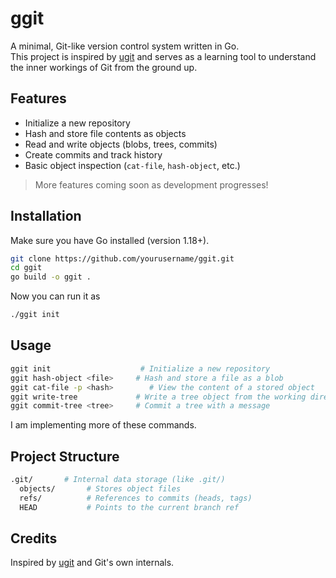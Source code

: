 # ggit

A minimal, Git-like version control system written in Go.  
This project is inspired by [ugit](https://www.leshenko.net/p/ugit/) and serves as a learning tool to understand the inner workings of Git from the ground up.

## Features

- Initialize a new repository
- Hash and store file contents as objects
- Read and write objects (blobs, trees, commits)
- Create commits and track history
- Basic object inspection (`cat-file`, `hash-object`, etc.)

> More features coming soon as development progresses!

## Installation

Make sure you have Go installed (version 1.18+).

```bash
git clone https://github.com/yourusername/ggit.git
cd ggit
go build -o ggit .
```

Now you can run it as 
```bash
./ggit init
```

## Usage
```bash
ggit init                    # Initialize a new repository
ggit hash-object <file>     # Hash and store a file as a blob
ggit cat-file -p <hash>        # View the content of a stored object
ggit write-tree             # Write a tree object from the working directory
ggit commit-tree <tree>     # Commit a tree with a message
```
I am implementing more of these commands.

## Project Structure
```bash
.git/       # Internal data storage (like .git/)
  objects/       # Stores object files
  refs/          # References to commits (heads, tags)
  HEAD           # Points to the current branch ref
```

## Credits
Inspired by [ugit](https://www.leshenko.net/p/ugit/) and Git's own internals.

